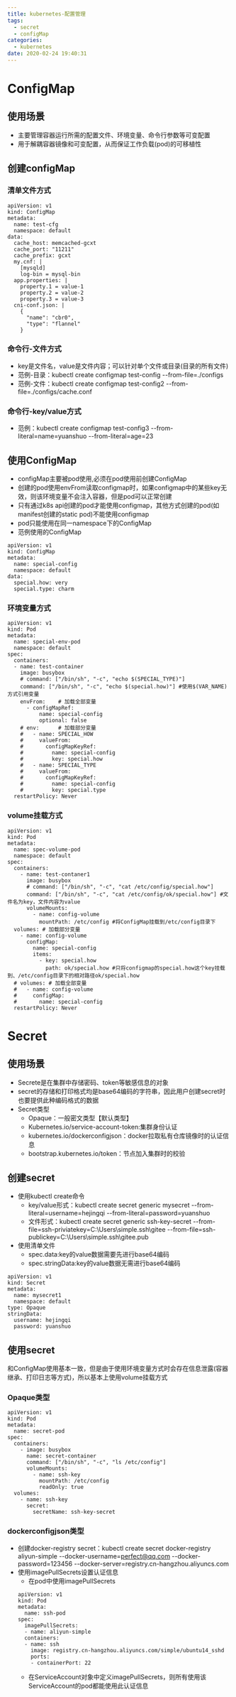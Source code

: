 ```yaml
---
title: kubernetes-配置管理
tags:
  - secret
  - configMap
categories:
  - kubernetes
date: 2020-02-24 19:40:31
---
```


# ConfigMap
## 使用场景
* 主要管理容器运行所需的配置文件、环境变量、命令行参数等可变配置
* 用于解耦容器镜像和可变配置，从而保证工作负载(pod)的可移植性

## 创建configMap
### 清单文件方式
```
apiVersion: v1
kind: ConfigMap
metadata:
  name: test-cfg
  namespace: default
data:
  cache_host: memcached-gcxt
  cache_port: "11211"
  cache_prefix: gcxt
  my.cnf: |
    [mysqld]
    log-bin = mysql-bin
  app.properties: |
    property.1 = value-1
    property.2 = value-2
    property.3 = value-3
  cni-conf.json: |
    {
      "name": "cbr0",
      "type": "flannel"
    }
```
### 命令行-文件方式
- key是文件名，value是文件内容；可以针对单个文件或目录(目录的所有文件)
- 范例-目录：kubectl create configmap test-config --from-file=./configs
- 范例-文件：kubectl create configmap test-config2 --from-file=./configs/cache.conf
### 命令行-key/value方式
- 范例：kubectl create configmap test-config3 --from-literal=name=yuanshuo --from-literal=age=23

## 使用ConfigMap
* configMap主要被pod使用,必须在pod使用前创建ConfigMap
* 创建的pod使用envFrom读取configmap时，如果configmap中的某些key无效，则该环境变量不会注入容器，但是pod可以正常创建
* 只有通过k8s api创建的pod才能使用configmap，其他方式创建的pod(如manifest创建的static pod)不能使用configmap
* pod只能使用在同一namespace下的ConfigMap
* 范例使用的ConfigMap
```
apiVersion: v1
kind: ConfigMap
metadata:
  name: special-config
  namespace: default
data:
  special.how: very
  special.type: charm
```

### 环境变量方式
```
apiVersion: v1
kind: Pod
metadata:
  name: special-env-pod
  namespace: default
spec:
  containers:
  - name: test-container  
    image: busybox
    # command: ["/bin/sh", "-c", "echo $(SPECIAL_TYPE)"]
    command: ["/bin/sh", "-c", "echo $(special.how)"] #使用$(VAR_NAME)方式引用变量
    envFrom:    # 加载全部变量
      - configMapRef:
          name: special-config
          optional: false
    # env:      # 加载部分变量
    #   - name: SPECIAL_HOW
    #     valueFrom:
    #       configMapKeyRef:
    #         name: special-config
    #         key: special.how
    #   - name: SPECIAL_TYPE
    #     valueFrom:
    #       configMapKeyRef:
    #         name: special-config
    #         key: special.type
  restartPolicy: Never
```
### volume挂载方式
```
apiVersion: v1
kind: Pod
metadata:
  name: spec-volume-pod
  namespace: default
spec:
  containers:
    - name: test-contaner1
      image: busybox
      # command: ["/bin/sh", "-c", "cat /etc/config/special.how"] 
      command: ["/bin/sh", "-c", "cat /etc/config/ok/special.how"] #文件名为key，文件内容为value
      volumeMounts:
        - name: config-volume
          mountPath: /etc/config #将ConfigMap挂载到/etc/config目录下
  volumes: # 加载部分变量
    - name: config-volume
      configMap:
        name: special-config
        items:
          - key: special.how
            path: ok/special.how #只将configmap的special.how这个key挂载到、/etc/config目录下的相对路径ok/special.how
  # volumes: # 加载全部变量
  #   - name: config-volume
  #     configMap:
  #       name: special-config
  restartPolicy: Never
```
# Secret
## 使用场景
* Secrete是在集群中存储密码、token等敏感信息的对象
* secret的存储和打印格式均是base64编码的字符串，因此用户创建secret时也要提供此种编码格式的数据
* Secret类型
    - Opaque：一般密文类型【默认类型】
    - Kubernetes.io/service-account-token:集群身份认证
    - kubernetes.io/dockerconfigjson：docker拉取私有仓库镜像时的认证信息
    - bootstrap.kubernetes.io/token：节点加入集群时的校验

## 创建secret
* 使用kubectl create命令
    - key/value形式：kubectl create secret generic mysecret --from-literal=username=hejingqi --from-literal=password=yuanshuo
    - 文件形式：kubectl create secret generic ssh-key-secret --from-file=ssh-priviatekey=C:\Users\simple\.ssh\gitee --from-file=ssh-publickey=C:\Users\simple\.ssh\gitee.pub
* 使用清单文件
    - spec.data:key的value数据需要先进行base64编码
    - spec.stringData:key的value数据无需进行base64编码
```
apiVersion: v1
kind: Secret
metadata:
  name: mysecret1
  namespace: default
type: Opaque
stringData:
  username: hejingqi
  password: yuanshuo
```

## 使用secret
和ConfigMap使用基本一致，但是由于使用环境变量方式时会存在信息泄露(容器继承、打印日志等方式)，所以基本上使用volume挂载方式
### Opaque类型
```
apiVersion: v1
kind: Pod
metadata:
  name: secret-pod
spec:
  containers:
    - image: busybox
      name: secret-container
      command: ["/bin/sh", "-c", "ls /etc/config"]
      volumeMounts:
        - name: ssh-key
          mountPath: /etc/config
          readOnly: true
  volumes:
    - name: ssh-key
      secret:
        secretName: ssh-key-secret
```
### dockerconfigjson类型
* 创建docker-registry secret：kubectl create secret docker-registry aliyun-simple --docker-username=perfect@qq.com --docker-password=123456 --docker-server=registry.cn-hangzhou.aliyuncs.com
* 使用imagePullSecrets设置认证信息
    - 在pod中使用imagePullSecrets
    ```
    apiVersion: v1 
    kind: Pod
    metadata:       
      name: ssh-pod
    spec:
      imagePullSecrets:
      - name: aliyun-simple
      containers:
      - name: ssh
        image: registry.cn-hangzhou.aliyuncs.com/simple/ubuntu14_sshd
        ports:
        - containerPort: 22
    ```
    - 在ServiceAccount对象中定义imagePullSecrets，则所有使用该ServiceAccount的pod都能使用此认证信息
